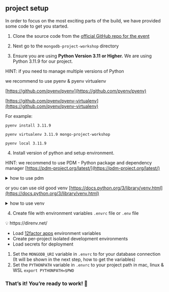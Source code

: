 ## project setup

In order to focus on the most exciting parts of the build, we have provided some code to get you started.

1. Clone the source code from the [official GitHub repo for the event](https://github.com/KuligKamil/mongodb-project-workshop)
   
2. Next go to the `mongodb-project-workshop` directory

3. Ensure you are using **Python Version 3.11** **or Higher.** We are using Python 3.11.9 for our project.

  HINT: if you need to manage multiple versions of Python 
    
  we recommend to use  pyenv & pyenv virtualenv 
  
  [https://github.com/pyenv/pyenv](https://github.com/pyenv/pyenv)
  
  [https://github.com/pyenv/pyenv-virtualenv](https://github.com/pyenv/pyenv-virtualenv)

  For example:

  `pyenv install 3.11.9`

  `pyenv virtualenv 3.11.9 mongo-project-workshop`

  `pyenv local 3.11.9`


4. Install version of python and setup environment. 

  HINT: we recommend to use PDM - Python package and dependency manager  [https://pdm-project.org/latest/](https://pdm-project.org/latest/)

  <details>
  <summary>how to use pdm</summary>
  install pdm 

  `pip install pdm`

  install all dependencies

  `pdm install`

  run ruff check 

  `pdm run ruff check` 

  if you see `All checks passed!` everything setup correctly 

  </details>
    

  or you can use old good venv [https://docs.python.org/3/library/venv.html](https://docs.python.org/3/library/venv.html)
 
  <details>
  <summary>how to use venv</summary>

    create venv

  `python -m venv .`

  next activate it

  on mac, linux or WSL

  `source ./bin/activate`

  or on windows 

  * cmd.exe

  `C:\> <venv>\Scripts\activate.bat`

  * PowerShell

  `PS C:\> <venv>\Scripts\Activate.ps1`

  run ruff check

  `run ruff check`

  if you see `All checks passed!` everything setup correctly 

  </details>
 

4. Create file with environment variables `.envrc` file or `.env` file

<aside>
💡 https://direnv.net/

- Load [12factor apps](https://12factor.net/) environment variables
- Create per-project isolated development environments
- Load secrets for deployment
</aside>

1. Set the `MONGODB_URI` variable in `.envrc` to for your database connection (It will be shown in the next step, how to get the variables)
2. Set the `PYTHONPATH` variable in `.envrc` to your project path
   in mac, linux & WSL `export PYTHONPATH=$PWD`

### That’s it! You’re ready to work! 🎉